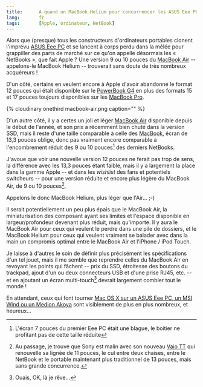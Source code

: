 ```yaml
---
title:      A quand un MacBook Helium pour concurrencer les ASUS Eee PC, MSI Wind et autres Medion Akoya ?
lang:       fr
tags:       [Apple, ordinateur, NetBook]
---
```


Alors que (presque) tous les constructeurs d'ordinateurs portables clonent l'imprévu [ASUS Eee PC](http://eeepc.asus.com/fr/index.htm) et se lancent à corps perdu dans la mêlée pour grappiller des parts de marché sur ce qu'on appelle désormais les « NetBooks », que fait Apple ? Une version 9 ou 10 pouces du [MacBook Air](http://www.apple.com/fr/macbookair/) -- appelons-le MacBook Helium -- trouverait sans doute de très nombreux acquéreurs !

D'un côté, certains en veulent encore à Apple d'avoir abandonné le format 12 pouces qui était disponible sur le [PowerBook G4](http://fr.wikipedia.org/wiki/PowerBook#Les_PowerBook_G4) en plus des formats 15 et 17 pouces toujours disponibles sur les [MacBook Pro](http://fr.wikipedia.org/wiki/MacBook_Pro).

{% cloudinary onethird macbook-air.png caption="" %}

D'un autre côté, il y a certes un joli et léger [MacBook Air](http://fr.wikipedia.org/wiki/MacBook_Air) disponible depuis le début de l'année, et son prix a récemment bien chuté dans la version SSD, mais il reste d'une taille comparable à celle des [MacBook](http://fr.wikipedia.org/wiki/MacBook), écran de 13,3 pouces oblige, donc pas vraiment encore comparable à l'encombrement réduit des 9 ou 10 pouces[^1] des derniers NetBooks.

J'avoue que voir une nouvelle version 12 pouces ne ferait pas trop de sens, la différence avec les 13,3 pouces étant faible, mais il y a largement la place dans la gamme Apple -- et dans les *wishlist* des fans et potentiels switcheurs -- pour une version réduite et encore plus légère du MacBook Air, de 9 ou 10 pouces[^2].

Appelons le donc MacBook Helium, plus léger que l'Air... ;-)

Il serait potentiellement un peu plus épais que le MacBook Air, la miniaturisation des composant ayant ses limites et l'espace disponible en largeur/profondeur devenant plus réduit, mais qu'importe. Il y aura le MacBook Air pour ceux qui veulent le perdre dans une pile de dossiers, et le MacBook Helium pour ceux qui veulent vraiment se balader avec dans la main un compromis optimal entre le MacBook Air et l'iPhone / iPod Touch.

Je laisse à d'autres le soin de définir plus précisément les spécifications d'un tel jouet, mais il me semble que reprendre celles du MacBook Air en revoyant les points qui fâchent -- prix du SSD, étroitesse des boutons du trackpad, ajout d'un ou deux connecteurs USB et d'une prise RJ45, etc. -- et en ajoutant un écran multi-touch[^3] devrait largement combler tout le monde !

En attendant, ceux qui font tourner [Mac OS X sur un ASUS Eee PC, un MSI Wind ou un Medion Akoya](http://www.journaldumac.com/2008/09/23/le-jdmac-nencourage-pas-le-hackintosh/) sont visiblement de plus en plus nombreux, et heureux...

[^1]: L'écran 7 pouces du premier Eee PC était une blague, le boitier ne profitant pas de cette taille réduite

[^2]: Au passage, je trouve que Sony est malin avec son nouveau [Vaio TT](http://www.journaldugeek.com/2008/09/23/le-sony-vaio-tt-devoile/) qui renouvelle sa lignée de 11 pouces, le cul entre deux chaises, entre le NetBook et le portable maintenant plus traditionnel de 13 pouces, mais sans grande concurrence.

[^3]: Ouais, OK, là je rêve...
